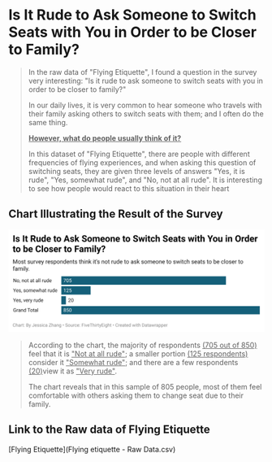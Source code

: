 # Is It Rude to Ask Someone to Switch Seats with You in Order to be Closer to Family?
> In the raw data of "Flying Etiquette", I found a question in the survey very interesting: "Is it rude to ask someone to switch seats with you in order to be closer to family?"
> 
> In our daily lives, it is very common to hear someone who travels with their family asking others to switch seats with them; and I often do the same thing.
> 
> <ins>**However, what do people usually think of it?**</ins>
> 
> In this dataset of "Flying Etiquette", there are people with different frequencies of flying experiences, and when asking this question of switching seats, they are given three levels of answers "Yes, it is rude", "Yes, somewhat rude", and "No, not at all rude". It is interesting to see how people would react to this situation in their heart
## Chart Illustrating the Result of the Survey
![The Bar Chart of this Survey](19cMc-is-it-rude-to-ask-someone-to-switch-seats-with-you-in-order-to-be-closer-to-family-.png)
> According to the chart, the majority of respondents <ins>(705 out of 850)</ins> feel that it is <ins>"Not at all rude"</ins>; a smaller portion <ins>(125 respondents)</ins> consider it <ins>"Somewhat rude"</ins>; and there are a few respondents <ins>(20)</ins>view it as <ins>"Very rude"</ins>.
> 
> The chart reveals that in this sample of 805 people, most of them feel comfortable with others asking them to change seat due to their family.
## Link to the Raw data of Flying Etiquette
[Flying Etiquette](Flying etiquette - Raw Data.csv)

